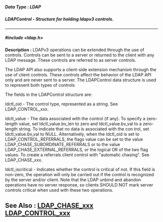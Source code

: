 ##### Data Type : LDAP
##### LDAPControl - Structure for holding ldapv3 controls.
---
##### #include <ldap.h>
**Description :**
LDAPv3 operations can be extended through the use of controls.  Controls can be 
sent to a server or returned to the client with any LDAP message. These 
controls are referred to as server controls.

The LDAP API also supports a client-side extension mechanism through the use of 
client controls. These controls affect the behavior of the LDAP API only and 
are never sent to a server.  The LDAPControl data structure is used to 
represent both types of controls

The fields in the LDAPControl structure are:

ldctl_oid  - The control type, represented as a string.  See LDAP_CONTROL_xxx.

ldctl_value  - The data associated with the control (if any).  To  specify a 
zero-length value, set ldctl_value.bv_len to zero and ldctl_value.bv_val to a 
zero-length string.  To indicate that no data is associated with the con trol, 
set ldctl_value.bv_val to NULL.  Alternatively, when the ldctl_oid is set to 
LDAP_CONTROL_REFERRALS, the flags value can be set to the value 
LDAP_CHASE_SUBORDINATE_REFERRALS or to the value LDAP_CHASE_EXTERNAL_REFERRALS, 
or the logical OR of the two flag values.  To create a referrals client control 
with "automatic chasing".  See LDAP_CHASE_xxx.

ldctl_iscritical - Indicates whether the control is critical of not. If this 
field is non-zero, the operation will only be carried out if the control is 
recognized by the server and/or client.  Note that the LDAP unbind and abandon 
operations have no server response, so clients SHOULD NOT mark server controls 
critical when used with these two operations.

**See Also :**
[LDAP_CHASE_xxx](D:/md_files/LDAP_CHASE_xxx.md)
[LDAP_CONTROL_xxx](D:/md_files/LDAP_CONTROL_xxx.md)
---
